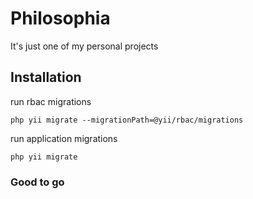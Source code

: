 # Philosophia

It's just one of my personal projects

## Installation

run rbac migrations

```
php yii migrate --migrationPath=@yii/rbac/migrations
```

run application migrations

```
php yii migrate
```

### Good to go